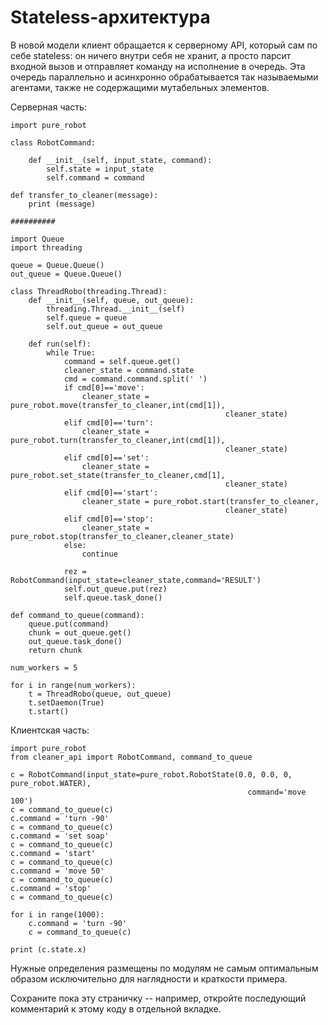 # Stateless-архитектура

В новой модели клиент обращается к серверному API, который сам по себе stateless: он ничего внутри себя не хранит, а просто парсит входной вызов и отправляет команду на исполнение в очередь. Эта очередь параллельно и асинхронно обрабатывается так называемыми агентами, также не содержащими мутабельных элементов.

Серверная часть:
```
import pure_robot

class RobotCommand:

    def __init__(self, input_state, command):
        self.state = input_state
        self.command = command

def transfer_to_cleaner(message):
    print (message)

##########

import Queue
import threading

queue = Queue.Queue()
out_queue = Queue.Queue()

class ThreadRobo(threading.Thread):
    def __init__(self, queue, out_queue):
        threading.Thread.__init__(self)
        self.queue = queue
        self.out_queue = out_queue

    def run(self):
        while True:
            command = self.queue.get()
            cleaner_state = command.state
            cmd = command.command.split(' ')
            if cmd[0]=='move':
                cleaner_state = pure_robot.move(transfer_to_cleaner,int(cmd[1]),
                                                cleaner_state)
            elif cmd[0]=='turn':
                cleaner_state = pure_robot.turn(transfer_to_cleaner,int(cmd[1]),
                                                cleaner_state)
            elif cmd[0]=='set':
                cleaner_state = pure_robot.set_state(transfer_to_cleaner,cmd[1],
                                                cleaner_state)
            elif cmd[0]=='start':
                cleaner_state = pure_robot.start(transfer_to_cleaner,
                                                cleaner_state)
            elif cmd[0]=='stop':
                cleaner_state = pure_robot.stop(transfer_to_cleaner,cleaner_state)
            else:
                continue

            rez = RobotCommand(input_state=cleaner_state,command='RESULT')
            self.out_queue.put(rez)
            self.queue.task_done()

def command_to_queue(command):
    queue.put(command)
    chunk = out_queue.get()
    out_queue.task_done()
    return chunk

num_workers = 5

for i in range(num_workers):
    t = ThreadRobo(queue, out_queue)
    t.setDaemon(True)
    t.start()

```
Клиентская часть:
```
import pure_robot
from cleaner_api import RobotCommand, command_to_queue

c = RobotCommand(input_state=pure_robot.RobotState(0.0, 0.0, 0, pure_robot.WATER), 
                                                     command='move 100')
c = command_to_queue(c)
c.command = 'turn -90'
c = command_to_queue(c)
c.command = 'set soap'
c = command_to_queue(c)
c.command = 'start'
c = command_to_queue(c)
c.command = 'move 50'
c = command_to_queue(c)
c.command = 'stop'
c = command_to_queue(c)

for i in range(1000):
    c.command = 'turn -90'
    c = command_to_queue(c)

print (c.state.x)
```
Нужные определения размещены по модулям не самым оптимальным образом исключительно для наглядности и краткости примера.

Сохраните пока эту страничку -- например, откройте последующий комментарий к этому коду в отдельной вкладке.

